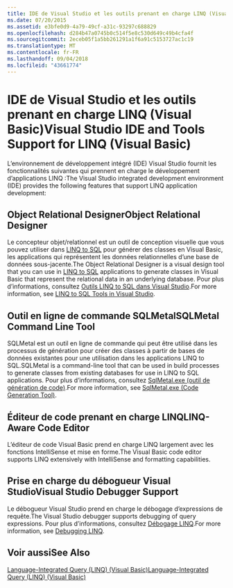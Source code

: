 ```yaml
---
title: IDE de Visual Studio et les outils prenant en charge LINQ (Visual Basic)
ms.date: 07/20/2015
ms.assetid: e3bfe0d9-4a79-49cf-a31c-93297c688829
ms.openlocfilehash: d284b47a0745b0c514f5e8c530d649c49b4cfa4f
ms.sourcegitcommit: 2eceb05f1a5bb261291a1f6a91c5153727ac1c19
ms.translationtype: MT
ms.contentlocale: fr-FR
ms.lasthandoff: 09/04/2018
ms.locfileid: "43661774"
---
```

# <a name="visual-studio-ide-and-tools-support-for-linq-visual-basic"></a><span data-ttu-id="66ed2-102">IDE de Visual Studio et les outils prenant en charge LINQ (Visual Basic)</span><span class="sxs-lookup"><span data-stu-id="66ed2-102">Visual Studio IDE and Tools Support for LINQ (Visual Basic)</span></span>
<span data-ttu-id="66ed2-103">L’environnement de développement intégré (IDE) Visual Studio fournit les fonctionnalités suivantes qui prennent en charge le développement d’applications LINQ :</span><span class="sxs-lookup"><span data-stu-id="66ed2-103">The Visual Studio integrated development environment (IDE) provides the following features that support LINQ application development:</span></span>  
  
## <a name="object-relational-designer"></a><span data-ttu-id="66ed2-104">Object Relational Designer</span><span class="sxs-lookup"><span data-stu-id="66ed2-104">Object Relational Designer</span></span>  
 <span data-ttu-id="66ed2-105">Le concepteur objet/relationnel est un outil de conception visuelle que vous pouvez utiliser dans [LINQ to SQL](../../../../framework/data/adonet/sql/linq/index.md) pour générer des classes en Visual Basic, les applications qui représentent les données relationnelles d’une base de données sous-jacente.</span><span class="sxs-lookup"><span data-stu-id="66ed2-105">The Object Relational Designer is a visual design tool that you can use in [LINQ to SQL](../../../../framework/data/adonet/sql/linq/index.md) applications to generate classes in Visual Basic that represent the relational data in an underlying database.</span></span> <span data-ttu-id="66ed2-106">Pour plus d’informations, consultez [Outils LINQ to SQL dans Visual Studio](/visualstudio/data-tools/linq-to-sql-tools-in-visual-studio2).</span><span class="sxs-lookup"><span data-stu-id="66ed2-106">For more information, see [LINQ to SQL Tools in Visual Studio](/visualstudio/data-tools/linq-to-sql-tools-in-visual-studio2).</span></span>  
  
## <a name="sqlmetal-command-line-tool"></a><span data-ttu-id="66ed2-107">Outil en ligne de commande SQLMetal</span><span class="sxs-lookup"><span data-stu-id="66ed2-107">SQLMetal Command Line Tool</span></span>  
 <span data-ttu-id="66ed2-108">SQLMetal est un outil en ligne de commande qui peut être utilisé dans les processus de génération pour créer des classes à partir de bases de données existantes pour une utilisation dans les applications LINQ to SQL.</span><span class="sxs-lookup"><span data-stu-id="66ed2-108">SQLMetal is a command-line tool that can be used in build processes to generate classes from existing databases for use in LINQ to SQL  applications.</span></span> <span data-ttu-id="66ed2-109">Pour plus d’informations, consultez [SqlMetal.exe (outil de génération de code)](https://msdn.microsoft.com/library/819e5a96-7646-4fdb-b14b-fe31221b0614).</span><span class="sxs-lookup"><span data-stu-id="66ed2-109">For more information, see [SqlMetal.exe (Code Generation Tool)](https://msdn.microsoft.com/library/819e5a96-7646-4fdb-b14b-fe31221b0614).</span></span>  
  
## <a name="linq-aware-code-editor"></a><span data-ttu-id="66ed2-110">Éditeur de code prenant en charge LINQ</span><span class="sxs-lookup"><span data-stu-id="66ed2-110">LINQ-Aware Code Editor</span></span>  
 <span data-ttu-id="66ed2-111">L’éditeur de code Visual Basic prend en charge LINQ largement avec les fonctions IntelliSense et mise en forme.</span><span class="sxs-lookup"><span data-stu-id="66ed2-111">The Visual Basic code editor supports LINQ extensively with IntelliSense and formatting capabilities.</span></span>  
  
## <a name="visual-studio-debugger-support"></a><span data-ttu-id="66ed2-112">Prise en charge du débogueur Visual Studio</span><span class="sxs-lookup"><span data-stu-id="66ed2-112">Visual Studio Debugger Support</span></span>  
 <span data-ttu-id="66ed2-113">Le débogueur Visual Studio prend en charge le débogage d’expressions de requête.</span><span class="sxs-lookup"><span data-stu-id="66ed2-113">The Visual Studio debugger supports debugging of query expressions.</span></span> <span data-ttu-id="66ed2-114">Pour plus d’informations, consultez [Débogage LINQ](/visualstudio/debugger/debugging-linq).</span><span class="sxs-lookup"><span data-stu-id="66ed2-114">For more information, see [Debugging LINQ](/visualstudio/debugger/debugging-linq).</span></span>  
  
## <a name="see-also"></a><span data-ttu-id="66ed2-115">Voir aussi</span><span class="sxs-lookup"><span data-stu-id="66ed2-115">See Also</span></span>  
 [<span data-ttu-id="66ed2-116">Language-Integrated Query (LINQ) (Visual Basic)</span><span class="sxs-lookup"><span data-stu-id="66ed2-116">Language-Integrated Query (LINQ) (Visual Basic)</span></span>](../../../../visual-basic/programming-guide/concepts/linq/index.md)
